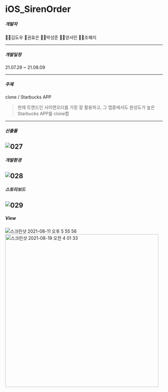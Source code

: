 # iOS_SirenOrder

##### 개발자

🙋‍♂️김도우 🙋권효은 🙋‍♂️박성준 🙋‍♀️양서린 🙋‍♀️조혜지 

------------------------------------------

##### 개발일정

21.07.29 ~ 21.08.09 

------------------------------------------

##### 주제

clone / Starbucks APP

> 현재 트렌드인 사이렌오더를 가장 잘 활용하고, 그 앱중에서도 완성도가 높은 Starbucks APP를 clone함

-----------------------------------------
##### 산출물
![027](https://user-images.githubusercontent.com/80452660/129974565-078585ba-eec4-45b3-be6e-51d07d6e360d.jpg)
------------------------------------------
##### 개발환경
![028](https://user-images.githubusercontent.com/80452660/129974572-a6b52642-94fd-4974-9a60-bd3c19fdead8.jpg)
------------------------------------------
##### 스토리보드
![029](https://user-images.githubusercontent.com/80452660/129974574-800b8cf3-b444-4852-a035-f13726aa3131.jpg)
------------------------------------------
##### View
![스크린샷 2021-08-11 오후 5 55 56](https://user-images.githubusercontent.com/80452660/129974672-897be6fe-11c7-4eff-9830-7cccea8a9003.png)<img width="490" alt="스크린샷 2021-08-19 오전 4 01 33" src="https://user-images.githubusercontent.com/80452660/129974703-08933546-7a08-4f75-8f13-f6212eaf0373.png">



